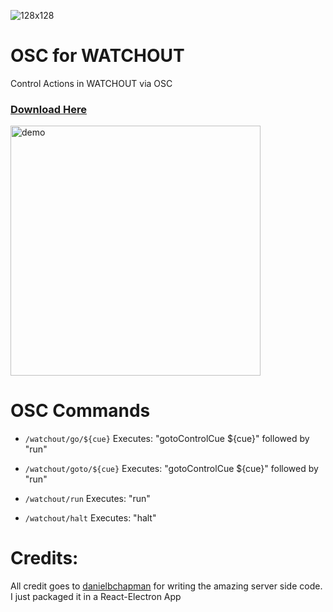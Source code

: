 ![128x128](https://user-images.githubusercontent.com/70780576/153570079-4d8bb354-9993-4eea-ab89-b1d3f2bc3f8c.png)
# OSC for WATCHOUT
Control Actions in WATCHOUT via OSC
### [Download Here](https://github.com/jshea2/OSC-for-WATCHOUT/releases)

<img src="https://user-images.githubusercontent.com/70780576/153570422-1d8da18f-948e-4256-97fa-0d840572951e.png" alt="demo" width="400"/>

# OSC Commands

- `/watchout/go/${cue}` Executes: "gotoControlCue ${cue}" followed by "run"

- `/watchout/goto/${cue}` Executes: "gotoControlCue ${cue}" followed by "run"

- `/watchout/run` Executes: "run"

- `/watchout/halt` Executes: "halt"

# Credits:
All credit goes to [danielbchapman](https://github.com/danielbchapman/osc-watchout) for writing the amazing server side code. I just packaged it in a React-Electron App
